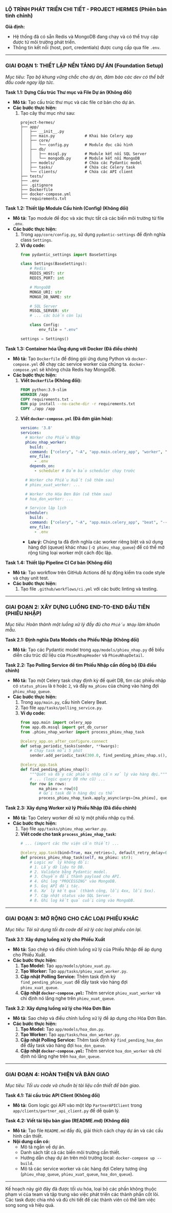 ### **LỘ TRÌNH PHÁT TRIỂN CHI TIẾT - PROJECT HERMES (Phiên bản tinh chỉnh)**

**Giả định:**
*   Hệ thống đã có sẵn Redis và MongoDB đang chạy và có thể truy cập được từ môi trường phát triển.
*   Thông tin kết nối (host, port, credentials) được cung cấp qua file `.env`.

---

### **GIAI ĐOẠN 1: THIẾT LẬP NỀN TẢNG DỰ ÁN (Foundation Setup)**

*Mục tiêu: Tạo bộ khung vững chắc cho dự án, đảm bảo các dev có thể bắt đầu code ngay lập tức.*

**Task 1.1: Dựng Cấu trúc Thư mục và File Dự án (Không đổi)**
*   **Mô tả:** Tạo cấu trúc thư mục và các file cơ bản cho dự án.
*   **Các bước thực hiện:**
    1.  Tạo cây thư mục như sau:
        ```
        project-hermes/
        ├── app/
        │   ├── __init__.py
        │   ├── main.py             # Khai báo Celery app
        │   ├── core/
        │   │   └── config.py       # Module đọc cấu hình
        │   ├── db/
        │   │   ├── mssql.py        # Module kết nối SQL Server
        │   │   └── mongodb.py      # Module kết nối MongoDB
        │   ├── models/             # Chứa các Pydantic model
        │   ├── tasks/              # Chứa các Celery task
        │   └── clients/            # Chứa các API client
        ├── tests/
        ├── .env
        ├── .gitignore
        ├── Dockerfile
        ├── docker-compose.yml
        └── requirements.txt
        ```

**Task 1.2: Thiết lập Module Cấu hình (Config) (Không đổi)**
*   **Mô tả:** Tạo module để đọc và xác thực tất cả các biến môi trường từ file `.env`.
*   **Các bước thực hiện:**
    1.  Trong `app/core/config.py`, sử dụng `pydantic-settings` để định nghĩa class `Settings`.
    2.  **Ví dụ code:**
        ```python
        from pydantic_settings import BaseSettings

        class Settings(BaseSettings):
            # Redis
            REDIS_HOST: str
            REDIS_PORT: int

            # MongoDB
            MONGO_URI: str
            MONGO_DB_NAME: str

            # SQL Server
            MSSQL_SERVER: str
            # ... các biến còn lại

            class Config:
                env_file = ".env"

        settings = Settings()
        ```

**Task 1.3: Container hóa Ứng dụng với Docker (Đã điều chỉnh)**
*   **Mô tả:** Tạo `Dockerfile` để đóng gói ứng dụng Python và `docker-compose.yml` để chạy các service worker của chúng ta. `docker-compose.yml` sẽ không chứa Redis hay MongoDB.
*   **Các bước thực hiện:**
    1.  **Viết `Dockerfile` (Không đổi):**
        ```dockerfile
        FROM python:3.9-slim
        WORKDIR /app
        COPY requirements.txt .
        RUN pip install --no-cache-dir -r requirements.txt
        COPY ./app /app
        ```
    2.  **Viết `docker-compose.yml` (Đã đơn giản hóa):**
        ```yaml
        version: '3.8'
        services:
          # Worker cho Phiếu Nhập
          phieu_nhap_worker:
            build: .
            command: ["celery", "-A", "app.main.celery_app", "worker", "-Q", "phieu_nhap_queue", "--loglevel=info"]
            env_file:
              - .env
            depends_on:
              - scheduler # Đảm bảo scheduler chạy trước

          # Worker cho Phiếu Xuất (sẽ thêm sau)
          # phieu_xuat_worker: ...

          # Worker cho Hóa Đơn Bán (sẽ thêm sau)
          # hoa_don_worker: ...

          # Service lập lịch
          scheduler:
            build: .
            command: ["celery", "-A", "app.main.celery_app", "beat", "--loglevel=info"]
            env_file:
              - .env
        ```
        *   **Lưu ý:** Chúng ta đã định nghĩa các worker riêng biệt và sử dụng hàng đợi (queue) khác nhau (`-Q phieu_nhap_queue`) để có thể mở rộng từng loại worker một cách độc lập.

**Task 1.4: Thiết lập Pipeline CI Cơ bản (Không đổi)**
*   **Mô tả:** Tạo workflow trên GitHub Actions để tự động kiểm tra code style và chạy unit test.
*   **Các bước thực hiện:**
    1.  Tạo file `.github/workflows/ci.yml` với các bước linting và testing.

---

### **GIAI ĐOẠN 2: XÂY DỰNG LUỒNG END-TO-END ĐẦU TIÊN (PHIẾU NHẬP)**

*Mục tiêu: Hoàn thành một luồng xử lý đầy đủ cho `Phiếu Nhập` làm khuôn mẫu.*

**Task 2.1: Định nghĩa Data Models cho Phiếu Nhập (Không đổi)**
*   **Mô tả:** Tạo các Pydantic model trong `app/models/phieu_nhap.py` để biểu diễn cấu trúc dữ liệu của `PhieuNhapHeader` và `PhieuNhapDetail`.

**Task 2.2: Tạo Polling Service để tìm Phiếu Nhập cần đồng bộ (Đã điều chỉnh)**
*   **Mô tả:** Tạo một Celery task chạy định kỳ để quét DB, tìm các phiếu nhập có `status_phieu` là `0` hoặc `2`, và đẩy `ma_phieu` của chúng vào hàng đợi `phieu_nhap_queue`.
*   **Các bước thực hiện:**
    1.  Trong `app/main.py`, cấu hình Celery Beat.
    2.  Tạo file `app/tasks/polling_service.py`.
    3.  **Ví dụ code:**
        ```python
        from app.main import celery_app
        from app.db.mssql import get_db_cursor
        from .phieu_nhap_worker import process_phieu_nhap_task

        @celery_app.on_after_configure.connect
        def setup_periodic_tasks(sender, **kwargs):
            # Chạy task mỗi 5 phút
            sender.add_periodic_task(300.0, find_pending_phieu_nhap.s(), name='find-pending-phieu-nhap')

        @celery_app.task
        def find_pending_phieu_nhap():
            """Quét và đẩy các phiếu nhập cần xử lý vào hàng đợi."""
            # ... (logic query DB như cũ) ...
            for row in rows:
                ma_phieu = row[0]
                # Gửi task đến hàng đợi cụ thể
                process_phieu_nhap_task.apply_async(args=[ma_phieu], queue='phieu_nhap_queue')
        ```

**Task 2.3: Xây dựng Worker xử lý Phiếu Nhập (Đã điều chỉnh)**
*   **Mô tả:** Tạo Celery worker để xử lý một phiếu nhập cụ thể.
*   **Các bước thực hiện:**
    1.  Tạo file `app/tasks/phieu_nhap_worker.py`.
    2.  **Viết code cho task `process_phieu_nhap_task`:**
        ```python
        # ... (import các thư viện cần thiết) ...

        @celery_app.task(bind=True, max_retries=3, default_retry_delay=60)
        def process_phieu_nhap_task(self, ma_phieu: str):
            # Logic xử lý không đổi:
            # 1. Lấy dữ liệu từ DB.
            # 2. Validate bằng Pydantic model.
            # 3. Chuyển đổi thành payload cho API.
            # 4. Ghi log "PROCESSING" vào MongoDB.
            # 5. Gọi API đối tác.
            # 6. Xử lý kết quả (thành công, lỗi 4xx, lỗi 5xx).
            # 7. Cập nhật status vào SQL Server.
            # 8. Ghi log kết quả cuối cùng vào MongoDB.
        ```

---

### **GIAI ĐOẠN 3: MỞ RỘNG CHO CÁC LOẠI PHIẾU KHÁC**

*Mục tiêu: Tái sử dụng tối đa code để xử lý các loại phiếu còn lại.*

**Task 3.1: Xây dựng luồng xử lý cho Phiếu Xuất**
*   **Mô tả:** Sao chép và điều chỉnh luồng xử lý của Phiếu Nhập để áp dụng cho Phiếu Xuất.
*   **Các bước thực hiện:**
    1.  **Tạo Model:** Tạo `app/models/phieu_xuat.py`.
    2.  **Tạo Worker:** Tạo `app/tasks/phieu_xuat_worker.py`.
    3.  **Cập nhật Polling Service:** Thêm task định kỳ `find_pending_phieu_xuat` để đẩy task vào hàng đợi `phieu_xuat_queue`.
    4.  **Cập nhật `docker-compose.yml`:** Thêm service `phieu_xuat_worker` và chỉ định nó lắng nghe trên `phieu_xuat_queue`.

**Task 3.2: Xây dựng luồng xử lý cho Hóa Đơn Bán**
*   **Mô tả:** Sao chép và điều chỉnh luồng xử lý để áp dụng cho Hóa Đơn Bán.
*   **Các bước thực hiện:**
    1.  **Tạo Model:** Tạo `app/models/hoa_don.py`.
    2.  **Tạo Worker:** Tạo `app/tasks/hoa_don_worker.py`.
    3.  **Cập nhật Polling Service:** Thêm task định kỳ `find_pending_hoa_don` để đẩy task vào hàng đợi `hoa_don_queue`.
    4.  **Cập nhật `docker-compose.yml`:** Thêm service `hoa_don_worker` và chỉ định nó lắng nghe trên `hoa_don_queue`.

---

### **GIAI ĐOẠN 4: HOÀN THIỆN VÀ BÀN GIAO**

*Mục tiêu: Tối ưu code và chuẩn bị tài liệu cần thiết để bàn giao.*

**Task 4.1: Tái cấu trúc API Client (Không đổi)**
*   **Mô tả:** Gom logic gọi API vào một lớp `PartnerAPIClient` trong `app/clients/partner_api_client.py` để dễ quản lý.

**Task 4.2: Viết tài liệu bàn giao (README.md) (Không đổi)**
*   **Mô tả:** Tạo file `README.md` đầy đủ, giải thích cách chạy dự án và các cấu hình cần thiết.
*   **Nội dung cần có:**
    *   Mô tả ngắn về dự án.
    *   Danh sách tất cả các biến môi trường cần thiết.
    *   Hướng dẫn chạy dự án trên môi trường local: `docker-compose up --build`.
    *   Mô tả các service worker và các hàng đợi Celery tương ứng (`phieu_nhap_queue`, `phieu_xuat_queue`, `hoa_don_queue`).

---

Kế hoạch này giờ đây đã được tối ưu hóa, loại bỏ các phần không thuộc phạm vi của team và tập trung vào việc phát triển các thành phần cốt lõi. Các task được chia nhỏ và đủ chi tiết để các thành viên có thể làm việc song song và hiệu quả.